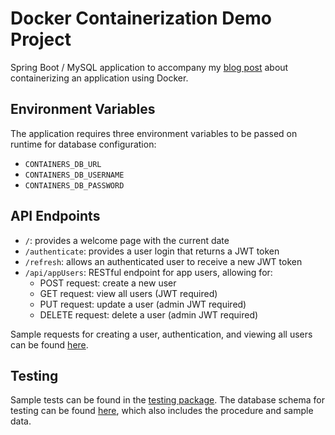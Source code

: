 # Docker Containerization Demo Project

Spring Boot / MySQL application to accompany my [blog post](oneexists.github.io/containerize_api) about containerizing 
an application using Docker.

## Environment Variables

The application requires three environment variables to be passed on runtime for database configuration:
  - `CONTAINERS_DB_URL`
  - `CONTAINERS_DB_USERNAME`
  - `CONTAINERS_DB_PASSWORD`

## API Endpoints

- `/`: provides a welcome page with the current date
- `/authenticate`: provides a user login that returns a JWT token
- `/refresh`: allows an authenticated user to receive a new JWT token
- `/api/appUsers`: RESTful endpoint for app users, allowing for:
  - POST request: create a new user
  - GET request: view all users (JWT required)
  - PUT request: update a user (admin JWT required)
  - DELETE request: delete a user (admin JWT required)

Sample requests for creating a user, authentication, and viewing all users can be found [here](/http/requests.http).

## Testing

Sample tests can be found in the [testing package](/src/test/java/com/docker/containers/). The database schema 
for testing can be found [here](/sql/schema.sql), which also includes the procedure and sample data.